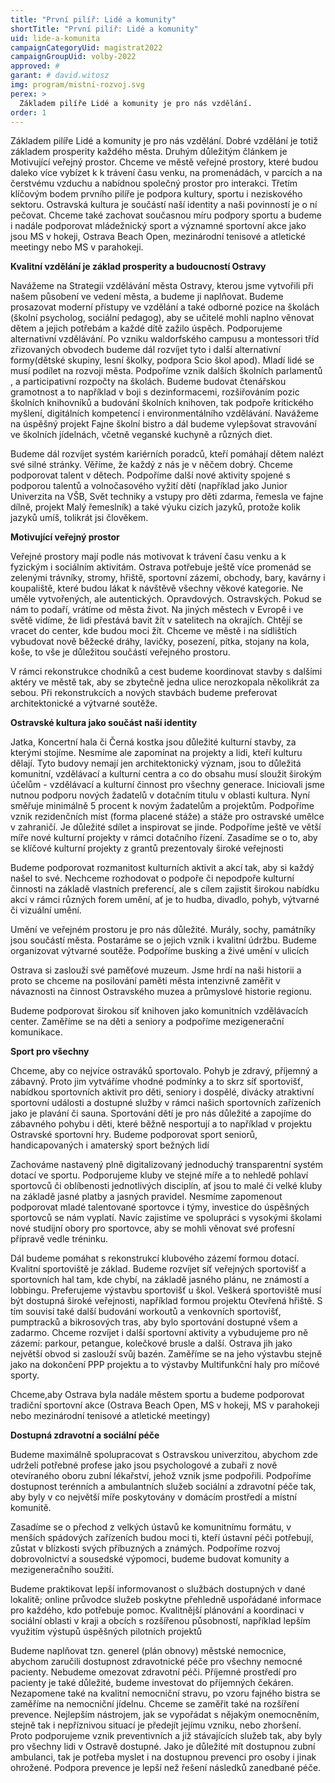 ```yaml
---
title: "První pilíř: Lidé a komunity"
shortTitle: "První pilíř: Lidé a komunity"
uid: lide-a-komunita
campaignCategoryUid: magistrat2022
campaignGroupUid: volby-2022
approved: #
garant: # david.witosz
img: program/mistni-rozvoj.svg
perex: >
  Základem pilíře Lidé a komunity je pro nás vzdělání.
order: 1
---
```


Základem pilíře Lidé a komunity je pro nás vzdělání. Dobré vzdělání je totiž základem prosperity každého města. Druhým důležitým článkem je Motivující veřejný prostor. Chceme ve městě veřejné prostory, které budou daleko více vybízet k k trávení času venku, na promenádách, v parcích a na čerstvému vzduchu a nabídnou společný prostor pro interakci. Třetím klíčovým bodem prvního pilíře je podpora kultury, sportu i neziskového sektoru. Ostravská kultura je součástí naší identity a naši povinností je o ní pečovat. Chceme také zachovat současnou míru podpory sportu a budeme i nadále podporovat mládežnický sport a významné sportovní akce jako jsou MS v hokeji, Ostrava Beach Open, mezinárodní tenisové a atletické meetingy nebo MS v parahokeji.

**Kvalitní vzdělání je základ prosperity a budoucností Ostravy**

Navážeme na Strategii vzdělávání města Ostravy, kterou jsme vytvořili při našem působení ve vedení města, a budeme ji naplňovat.  Budeme prosazovat moderní přístupy ve vzdělání a také odborné pozice na školách (školní psycholog, sociální pedagog), aby se učitelé mohli naplno věnovat dětem a jejich potřebám a každé dítě zažilo úspěch. Podporujeme alternativní vzdělávání. Po vzniku waldorfského campusu a montessori tříd zřizovaných obvodech budeme dál rozvíjet tyto i další alternativní formy(dětské skupiny, lesní školky, podpora Scio škol apod).
Mladí lidé se musí podílet na rozvoji města. Podpoříme vznik dalších školních parlamentů , a participativní rozpočty na školách. Budeme budovat čtenářskou gramotnost a to například v boji s dezinformacemi, rozšiřováním pozic školních knihovníků a budování školních knihoven, tak podpoře kritického myšlení, digitálních kompetencí i environmentálního vzdělávání.
Navážeme na úspěšný projekt Fajne školní bistro a dál budeme vylepšovat stravování ve školních jídelnách, včetně veganské kuchyně a různých diet. 

Budeme dál rozvíjet systém kariérních poradců, kteří pomáhají dětem nalézt své silné stránky. Věříme, že každý z nás je v něčem dobrý. Chceme podporovat talent v dětech. Podpoříme další nové aktivity spojené s podporou talentů a volnočasového vyžití dětí (například jako Junior Univerzita na VŠB, Svět techniky a vstupy pro děti zdarma, řemesla ve fajne dílně, projekt Malý řemeslník) a také výuku cizích jazyků, protože kolik jazyků umíš, tolikrát jsi člověkem. 

**Motivující veřejný prostor**

Veřejné prostory mají podle nás motivovat k trávení času venku a k fyzickým i sociálním aktivitám. Ostrava potřebuje ještě více promenád se zelenými trávníky, stromy, hřiště, sportovní zázemí, obchody, bary, kavárny i koupaliště, které budou lákat k návštěvě všechny věkové kategorie. Ne uměle vytvořených, ale autentických. Opravdových. Ostravských. Pokud se nám to podaří, vrátíme od města život. Na jiných městech v Evropě i ve světě vidíme, že lidi přestává bavit žít v satelitech na okrajích. Chtějí se vracet do center, kde budou moci žít. Chceme ve městě i na sídlištích vybudovat nově běžecké dráhy, lavičky, posezení, pítka, stojany na kola, koše, to vše je důležitou součástí veřejného prostoru. 

V rámci rekonstrukce chodníků a cest budeme koordinovat stavby s dalšími aktéry ve městě tak, aby se zbytečně jedna ulice nerozkopala několikrát za sebou. Při rekonstrukcích a nových stavbách budeme preferovat architektonické a výtvarné soutěže.

**Ostravské kultura jako součást naší identity**

Jatka, Koncertní hala či Černá kostka jsou důležité kulturní stavby, za kterými stojíme. Nesmíme ale zapomínat na projekty a lidi, kteří kulturu dělají. Tyto budovy nemají jen architektonický význam, jsou to důležitá komunitní, vzdělávací a kulturní centra a co do obsahu musí sloužit širokým účelům - vzdělávací a kulturní činnost pro všechny generace. Iniciovali jsme nutnou podporu nových žadatelů v dotačním titulu v oblasti kultura. Nyní směřuje minimálně 5 procent k novým žadatelům a projektům. Podpoříme vznik rezidenčních míst (forma placené stáže) a stáže pro ostravské umělce v zahraničí. Je důležité sdílet a inspirovat se jinde. Podpoříme ještě ve větší míře nové kulturní projekty v rámci dotačního řízení. Zasadíme se o to, aby se klíčové kulturní projekty z grantů prezentovaly široké veřejnosti

Budeme podporovat rozmanitost kulturních aktivit a akcí tak, aby si každý našel to své. Nechceme rozhodovat o podpoře či nepodpoře kulturní činnosti na základě vlastních preferencí, ale s cílem zajistit širokou nabídku akcí v rámci různých forem umění, ať je to hudba, divadlo, pohyb, výtvarné či vizuální umění. 

Umění ve veřejném prostoru je pro nás důležité. Murály, sochy, památníky jsou součástí města. Postaráme se o jejich vznik i kvalitní údržbu. Budeme organizovat výtvarné soutěže. Podpoříme busking a živé umění v ulicích

Ostrava si zaslouží své paměťové muzeum. Jsme hrdí na naši historii a proto se chceme na posilování paměti města intenzivně zaměřit v návaznosti na činnost Ostravského muzea a průmyslové historie regionu. 

Budeme podporovat širokou síť knihoven jako komunitních vzdělávacích center. Zaměříme se na děti a seniory a podpoříme mezigenerační komunikace.

**Sport pro všechny**

Chceme, aby co nejvíce ostraváků sportovalo. Pohyb je zdravý, příjemný a zábavný. Proto jim vytváříme vhodné podmínky a to skrz síť sportovišť, nabídkou sportovních aktivit pro děti, seniory i dospělé, divácky atraktivní sportovní události a dostupné služby v rámci našich sportovních zařízeních jako je plavání či sauna. Sportování dětí je pro nás důležité a zapojíme do zábavného pohybu i děti, které běžně nesportují a to například v projektu Ostravské sportovní hry. Budeme podporovat sport seniorů, handicapovaných i amaterský sport bežných lidí

Zachováme nastavený plně digitalizovaný jednoduchý transparentní systém dotací ve sportu. Podporujeme kluby ve stejné míře a to nehledě pohlaví sportovců či oblíbenosti jednotlivých disciplín, ať jsou to malé či velké kluby na základě jasné platby a jasných pravidel.  Nesmíme zapomenout podporovat mladé talentované sportovce i týmy, investice do úspěšných sportovců se nám vyplatí. Navíc zajistíme ve spolupráci s vysokými školami nové studijní obory pro sportovce, aby se mohli věnovat své profesní přípravě vedle tréninku.

Dál budeme pomáhat s rekonstrukcí klubového zázemí formou dotací. Kvalitní sportoviště je základ. Budeme rozvíjet síť veřejných sportovišť a sportovních hal tam, kde chybí, na základě jasného plánu, ne známostí a lobbingu. Preferujeme výstavbu sportovišť u škol. Veškerá sportoviště musí být dostupná široké veřejnosti, například formou projektu Otevřená hřiště. S tím souvisí také další budování workoutů a venkovních sportovišť, pumptracků a bikrosových tras, aby bylo sportování dostupné všem a zadarmo. Chceme rozvíjet i další sportovní aktivity a vybudujeme pro ně zázemí: parkour, petangue, kolečkové brusle a další. Ostrava jih jako největší obvod si zaslouží svůj bazén. Zaměříme se na jeho výstavbu stejně jako na dokončení PPP projektu a to výstavby Multifunkční haly pro míčové sporty.

Chceme,aby Ostrava byla nadále městem sportu a budeme podporovat tradiční sportovní akce (Ostrava Beach Open, MS v hokeji, MS v parahokeji nebo mezinárodní tenisové a atletické meetingy)

**Dostupná zdravotní a sociální péče**

Budeme maximálně spolupracovat s Ostravskou univerzitou, abychom zde udrželi potřebné profese jako jsou psychologové a zubaři z nově otevíraného oboru zubní lékařství, jehož vznik jsme podpořili. Podpoříme dostupnost terénních a ambulantních služeb sociální a zdravotní péče tak, aby byly v co největší míře poskytovány v domácím prostředí a místní komunitě.

Zasadíme se o přechod z velkých ústavů ke komunitnímu formátu, v menších spádových zařízeních budou moci ti, kteří ústavní péči potřebují, zůstat v blízkosti svých příbuzných a známých. Podpoříme rozvoj dobrovolnictví a sousedské výpomoci, budeme budovat komunity a mezigeneračního soužití. 

Budeme praktikovat lepší informovanost o službách dostupných v dané lokalitě; online průvodce služeb poskytne přehledně uspořádané informace pro každého, kdo potřebuje pomoc. Kvalitnější plánování a koordinaci v sociální oblasti v kraji a obcích s rozšířenou působností, například lepším využitím výstupů úspěšných pilotních projektů 

Budeme naplňovat tzn. generel (plán obnovy) městské nemocnice, abychom zaručili dostupnost zdravotnické péče pro všechny nemocné pacienty. Nebudeme omezovat zdravotní péči. Příjemné prostředí pro pacienty je také důležité, budeme investovat do příjemných čekáren. Nezapomene také na kvalitní nemocniční stravu, po vzoru fajného bistra se zaměříme na nemocniční jídelnu.
Chceme se zaměřit také na rozšíření prevence. Nejlepším nástrojem, jak se vypořádat s nějakým onemocněním, stejně tak i nepříznivou situací je předejít jejímu vzniku, nebo zhoršení. Proto podporujeme vznik preventivních a již stávajících služeb tak, aby byly pro všechny lidi v Ostravě dostupné. Jako je důležité mít dostupnou zubní ambulanci, tak je potřeba myslet i na dostupnou prevenci pro osoby i jinak ohrožené. Podpora prevence je lepší než řešení následků zanedbané péče.